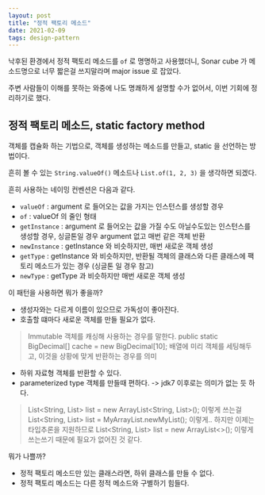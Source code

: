 ```yaml
---
layout: post
title: "정적 팩토리 메소드"
date: 2021-02-09
tags: design-pattern
---
```


낙후된 환경에서 정적 팩토리 메소드를 `of` 로 명명하고 사용했더니, Sonar cube 가 메소드명으로 너무 짧은걸 쓰지말라며 major issue 로 잡았다.

주변 사람들이 이해를 못하는 와중에 나도 명쾌하게 설명할 수가 없어서, 이번 기회에 정리하기로 했다.

## 정적 팩토리 메소드, static factory method

객체를 캡슐화 하는 기법으로, 객체를 생성하는 메소드를 만들고, static 을 선언하는 방법이다.

흔히 볼 수 있는 `String.valueOf()` 메소드나 `List.of(1, 2, 3)` 을 생각하면 되겠다.

흔히 사용하는 네이밍 컨벤션은 다음과 같다.

* `valueOf` : argument 로 들어오는 값을 가지는 인스턴스를 생성할 경우
* `of` : valueOf 의 줄인 형태
* `getInstance` : argument 로 들어오는 값을 가질 수도 아닐수도있는 인스턴스를 생성할 경우, 싱글톤일 경우 argument 없고 매번 같은 객체 반환
* `newInstance` : getInstance 와 비슷하지만, 매번 새로운 객체 생성
* `getType` : getInstance 와 비슷하지만, 반환될 객체의 클래스와 다른 클래스에 팩토리 메소드가 있는 경우 (싱글톤 일 경우 참고)
* `newType` : getType 과 비슷하지만 매번 새로운 객체 생성

이 패턴을 사용하면 뭐가 좋을까?

* 생성자와는 다르게 이름이 있으므로 가독성이 좋아진다.
* 호출할 떄마다 새로운 객체를 만들 필요가 없다.
> Immutable 객체를 캐싱해 사용하는 경우를 말한다.
> public static BigDecimal[] cache = new BigDecimal[10]; 배열에 미리 객체를 세팅해두고, 이것을 상황에 맞게 반환하는 경우를 의미

* 하위 자료형 객체를 반환할 수 있다.
* parameterized type 객체를 만들때 편하다. -> jdk7 이후로는 의미가 없는 듯 하다.
> List<String, List<String>> list = new ArrayList<String, List<String>>(); 이렇게 쓰는걸
> List<String, List<String>> list = MyArrayList.newMyList(); 이렇게.. 하지만 이제는 타입추론을 지원하므로
> List<String, List<String>> list = new ArrayList<>(); 이렇게 쓰는쓰기 때문에 필요가 없어진 것 같다.

뭐가 나쁠까?

* 정적 팩토리 메소드만 있는 클래스라면, 하위 클래스를 만들 수 없다.
* 정적 팩토리 메소드는 다른 정적 메소드와 구별하기 힘들다.
